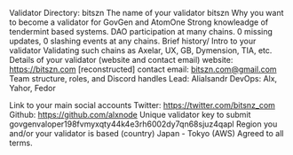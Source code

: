 Validator Directory: bitszn
The name of your validator
bitszn
Why you want to become a validator for GovGen and AtomOne
Strong knowleadge of tendermint based systems. DAO participation at many chains. 0 missing updates, 0 slashing events at any chains.
Brief history/ Intro to your validator
Validating such chains as Axelar, UX, GB, Dymension, TIA, etc.
Details of your validator (website and contact email)
website: https://bitszn.com [reconstructed]
contact email: bitszn.com@gmail.com
Team structure, roles, and Discord handles
Lead: Alialsandr
DevOps: Alx, Yahor, Fedor

Link to your main social accounts
Twitter: https://twitter.com/bitsnz_com
Github: https://github.com/alxnode
Unique validator key to submit
govgenvaloper198fvmyxqty44k4e3rh6002dy7qn68sjuz4qapl
Region you and/or your validator is based (country)
Japan - Tokyo (AWS)
Agreed to all terms.

